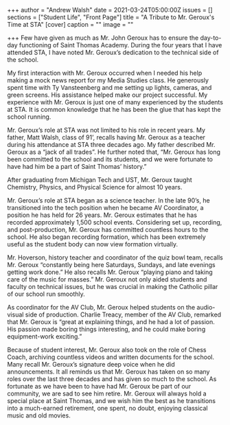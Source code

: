 +++
author = "Andrew Walsh"
date = 2021-03-24T05:00:00Z
issues = []
sections = ["Student Life", "Front Page"]
title = "A Tribute to Mr. Geroux's Time at STA"
[cover]
caption = ""
image = ""

+++
Few have given as much as Mr. John Geroux has to ensure the day-to-day functioning of Saint Thomas Academy. During the four years that I have attended STA, I have noted Mr. Geroux’s dedication to the technical side of the school.

My first interaction with Mr. Geroux occurred when I needed his help making a mock news report for my Media Studies class. He generously spent time with Ty Vansteenberg and me setting up lights, cameras, and green screens. His assistance helped make our project successful. My experience with Mr. Geroux is just one of many experienced by the students at STA. It is common knowledge that he has been the glue that has kept the school running.

Mr. Geroux’s role at STA was not limited to his role in recent years. My father, Matt Walsh, class of 91’, recalls having Mr. Geroux as a teacher during his attendance at STA three decades ago. My father described Mr. Geroux as a “jack of all trades”. He further noted that, “Mr. Geroux has long been committed to the school and its students, and we were fortunate to have had him be a part of Saint Thomas’ history.”

After graduating from Michigan Tech and UST, Mr. Geroux taught Chemistry, Physics, and Physical Science for almost 10 years.

Mr. Geroux’s role at STA began as a science teacher. In the late 90’s, he transitioned into the tech position when he became AV Coordinator, a position he has held for 26 years. Mr. Geroux estimates that he has recorded approximately 1,500 school events. Considering set up, recording, and post-production, Mr. Geroux has committed countless hours to the school. He also began recording formation, which has been extremely useful as the student body can now view formation virtually.

Mr. Hoverson, history teacher and coordinator of the quiz bowl team, recalls Mr. Geroux “constantly being here Saturdays, Sundays, and late evenings getting work done.” He also recalls Mr. Geroux “playing piano and taking care of the music for masses.” Mr. Geroux not only aided students and faculty on technical issues, but he was crucial in making the Catholic pillar of our school run smoothly.

As coordinator for the AV Club, Mr. Geroux helped students on the audio-visual side of production. Charlie Treacy, member of the AV Club, remarked that Mr. Geroux is “great at explaining things, and he had a lot of passion. His passion made boring things interesting, and he could make boring equipment-work exciting.”

Because of student interest, Mr. Geroux also took on the role of Chess Coach, archiving countless videos and written documents for the school. Many recall Mr. Geroux’s signature deep voice when he did announcements. It all reminds us that Mr. Geroux has taken on so many roles over the last three decades and has given so much to the school. As fortunate as we have been to have had Mr. Geroux be part of our community, we are sad to see him retire. Mr. Geroux will always hold a special place at Saint Thomas, and we wish him the best as he transitions into a much-earned retirement, one spent, no doubt, enjoying classical music and old movies.